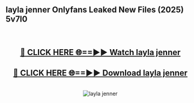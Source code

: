 <h2>layla jenner Onlyfans Leaked New Files (2025) 5v7l0</h2>
<br>
<div align="center">
<h2><a href="https://mediafiles.top/layla_jenner&ref=git" rel="nofollow">🔴 CLICK HERE 🌐==►► Watch layla jenner</a></h2>
<h2><a href="https://mediafiles.top/layla_jenner&ref=git" rel="nofollow">🔴 CLICK HERE 🌐==►► Download layla jenner</a></h2>
<br>
<a href="https://mediafiles.top/layla_jenner&ref=git" rel="nofollow" data-target="animated-image.originalLink"><img src="https://i.ibb.co.com/xMMVF88/686577567.gif" alt="layla jenner" style="max-width: 100%; display: inline-block;" data-target="animated-image.originalImage"></a>
</div>
<br>
<br>